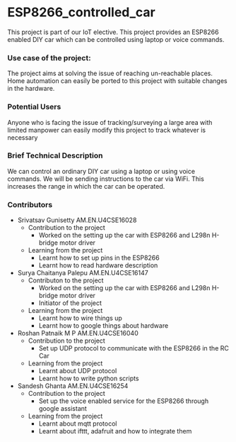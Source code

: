 # ESP8266_controlled_car
This project is part of our IoT elective. This project provides an ESP8266 enabled DIY car which can be controlled using laptop or voice commands.
### Use case of the project:
The project aims at solving the issue of reaching un-reachable places. Home automation can easily be ported to this project with suitable changes in the hardware.  
### Potential Users
Anyone who is facing the issue of tracking/surveying a large area with limited manpower can easily modify this project to track whatever is necessary
### Brief Technical Description
We can control an ordinary DIY car using a laptop or using voice commands. We will be sending instructions to the car via WiFi. This increases the range in which the car can be operated.   
### Contributors
* Srivatsav Gunisetty AM.EN.U4CSE16028
  * Contribution to the project
    * Worked on the setting up the car with ESP8266 and L298n H-bridge motor driver
  * Learning from the project
    * Learnt how to set up pins in the ESP8266
    * Learnt how to read hardware description
* Surya Chaitanya Palepu AM.EN.U4CSE16147
  * Contributon to the project
    * Worked on the setting up the car with ESP8266 and L298n H-bridge motor driver
    * Initiator of the project
  * Learning from the project
    * Learnt how to wire things up
    * Learnt how to google things about hardware
* Roshan Patnaik M P AM.EN.U4CSE16040
  * Contribution to the project
    * Set up UDP protocol to communicate with the ESP8266 in the RC Car
  * Learning from the project
    * Learnt about UDP protocol
    * Learnt how to write python scripts
* Sandesh Ghanta AM.EN.U4CSE16254
  * Contribution to the project
    * Set up the voice enabled service for the ESP8266 through google assistant
  * Learning from the project
    * Learnt about mqtt protocol
    * Learnt about ifttt, adafruit and how to integrate them
